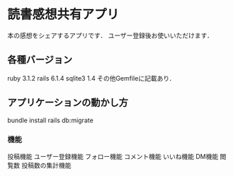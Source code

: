 # 読書感想共有アプリ
本の感想をシェアするアプリです．
ユーザー登録後お使いいただけます．

## 各種バージョン
ruby 3.1.2
rails 6.1.4
sqlite3 1.4
その他Gemfileに記載あり．

## アプリケーションの動かし方
bundle install
rails db:migrate

### 機能
投稿機能
ユーザー登録機能
フォロー機能
コメント機能
いいね機能
DM機能
閲覧数
投稿数の集計機能